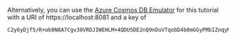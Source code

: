 Alternatively, you can use the [Azure Cosmos DB Emulator](/cosmos-db/local-emulator) for this 
tutorial with a URI of https://localhost:8081 and a key of   

   ```
   C2y6yDjf5/R+ob0N8A7Cgv30VRDJIWEHLM+4QDU5DE2nQ9nDuVTqobD4b8mGGyPMbIZnqyMsEcaGQy67XIw/Jw==
   ```
<!-- Not Available [Try Azure Cosmos DB](https://azure.microsoft.com/try/cosmosdb/)-->
<!--Update_Description: new articles on cosmos-db -->
<!--ms.date: 09/25/2017-->